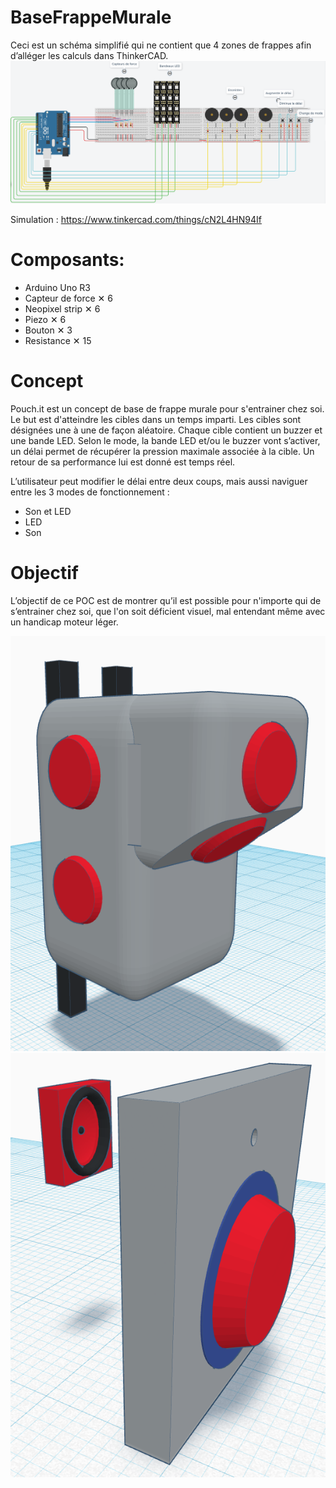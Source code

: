# BaseFrappeMurale

Ceci est un schéma simplifié qui ne contient que 4 zones de frappes afin d’alléger les calculs dans ThinkerCAD.
![](img/Mighty_Amur.png)

Simulation : https://www.tinkercad.com/things/cN2L4HN94If

# Composants:

- Arduino Uno R3
- Capteur de force ✕ 6
- Neopixel strip ✕ 6
- Piezo ✕ 6
- Bouton ✕ 3
- Resistance ✕ 15

# Concept

Pouch.it est un concept de base de frappe murale pour s'entrainer chez soi. Le but est d'atteindre les cibles dans un temps imparti. Les cibles sont désignées une à une de façon aléatoire. Chaque cible contient un buzzer et une bande LED. Selon le mode, la bande LED et/ou le buzzer vont s’activer, un délai permet de récupérer la pression maximale associée à la cible. Un retour de sa performance lui est donné est temps réel.

L’utilisateur peut modifier le délai entre deux coups, mais aussi naviguer entre les 3 modes de fonctionnement :
* Son et LED
* LED 
* Son

# Objectif

L’objectif de ce POC est de montrer qu’il est possible pour n'importe qui de s’entrainer chez soi, que l'on soit déficient visuel, mal entendant même avec un handicap moteur léger.

![](img/concept_0.png)
![](img/concept_1.png)
